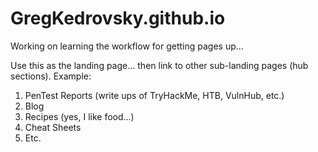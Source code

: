 # GregKedrovsky.github.io

Working on learning the workflow for getting pages up... 

Use this as the landing page... then link to other sub-landing pages (hub sections). Example:
1. PenTest Reports (write ups of TryHackMe, HTB, VulnHub, etc.)
2. Blog
3. Recipes (yes, I like food...)
4. Cheat Sheets
5. Etc. 
